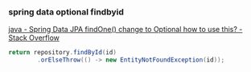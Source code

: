 ###  spring data optional findbyid


[java - Spring Data JPA findOne() change to Optional how to use this? - Stack Overflow](https://stackoverflow.com/questions/49316751/spring-data-jpa-findone-change-to-optional-how-to-use-this "java - Spring Data JPA findOne() change to Optional how to use this? - Stack Overflow")


 

```java
return repository.findById(id)
        .orElseThrow(() -> new EntityNotFoundException(id));

```

